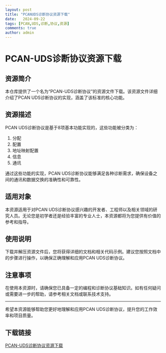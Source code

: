 ```yaml
---
layout: post
title: "PCANUDS诊断协议资源下载"
date:   2024-09-22
tags: [PCAN,UDS,诊断,协议,资源]
comments: true
author: admin
---
```

# PCAN-UDS诊断协议资源下载

## 资源简介

本仓库提供了一个名为“PCAN-UDS诊断协议”的资源文件下载。该资源文件详细介绍了PCAN UDS诊断协议的实现，涵盖了该标准的核心功能。

## 资源描述

PCAN UDS诊断协议是基于8项基本功能实现的，这些功能被分类为：

1. 分配
2. 配置
3. 地址映射配置
4. 信息
5. 通讯

通过这些功能的实现，PCAN UDS诊断协议能够满足各种诊断需求，确保设备之间的通讯和数据交换的准确性和可靠性。

## 适用对象

本资源适用于对PCAN UDS诊断协议感兴趣的开发者、工程师以及相关领域的研究人员。无论您是初学者还是经验丰富的专业人士，本资源都将为您提供有价值的参考和指导。

## 使用说明

下载并解压资源文件后，您将获得详细的文档和相关代码示例。建议您按照文档中的步骤进行操作，以确保正确理解和应用PCAN UDS诊断协议。

## 注意事项

在使用本资源时，请确保您已具备一定的编程和诊断协议基础知识。如有任何疑问或需要进一步的帮助，请参考相关文档或联系技术支持。

---

希望本资源能够帮助您更好地理解和应用PCAN UDS诊断协议，提升您的工作效率和项目质量。

## 下载链接

[PCAN-UDS诊断协议资源下载](https://pan.quark.cn/s/77c3a73e456c)
